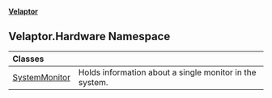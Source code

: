#### [Velaptor](index.md 'index')

## Velaptor.Hardware Namespace

| Classes | |
| :--- | :--- |
| [SystemMonitor](Velaptor.Hardware.SystemMonitor.md 'Velaptor.Hardware.SystemMonitor') | Holds information about a single monitor in the system. |
